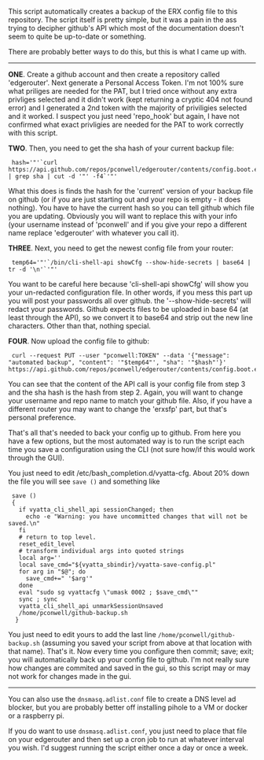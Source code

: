 This script automatically creates a backup of the ERX config file to this repository. The script itself is pretty simple, but it was a pain in the ass trying to decipher github's API which most of the documentation doesn't seem to quite be up-to-date or something.

There are probably better ways to do this, but this is what I came up with.

****

**ONE**. Create a github account and then create a repository called 'edgerouter'. Next generate a Personal Access Token. I'm not 100% sure what priliges are needed for the PAT, but I tried once without any extra privliges selected and it didn't work (kept returning a cryptic 404 not found error) and I generated a 2nd token with the majority of priviligies selected and it worked. I suspect you just need 'repo_hook' but again, I have not confirmed what exact privligies are needed for the PAT to work correctly with this script.

**TWO**. Then, you need to get the sha hash of your current backup file:

     hash='"'`curl  https://api.github.com/repos/pconwell/edgerouter/contents/config.boot.erxsfp | grep sha | cut -d '"' -f4`'"'

What this does is finds the hash for the 'current' version of your backup file on github (or if you are just starting out and your repo is empty - it does nothing). You have to have the current hash so you can tell github which file you are updating. Obviously you will want to replace this with your info (your username instead of 'pconwell' and if you give your repo a different name replace 'edgerouter' with whatever you call it).

**THREE**. Next, you need to get the newest config file from your router:

     temp64='"'`/bin/cli-shell-api showCfg --show-hide-secrets | base64 | tr -d '\n'`'"'

You want to be careful here because 'cli-shell-api showCfg' will show you your un-redacted configuration file. In other words, if you mess this part up you will post your passwords all over github. the '--show-hide-secrets' will redact your passwords. Github expects files to be uploaded in base 64 (at least through the API), so we convert it to base64 and strip out the new line characters. Other than that, nothing special.

**FOUR**. Now upload the config file to github:

     curl --request PUT --user "pconwell:TOKEN" --data '{"message": "automated backup", "content": '"$temp64"', "sha": '"$hash"'}' https://api.github.com/repos/pconwell/edgerouter/contents/config.boot.erxsfp

You can see that the content of the API call is your config file from step 3 and the sha hash is the hash from step 2. Again, you will want to change your username and repo name to match your github file. Also, if you have a different router you may want to change the 'erxsfp' part, but that's personal preference.

That's all that's needed to back your config up to github. From here you have a few options, but the most automated way is to run the script each time you save a configuration using the CLI (not sure how/if this would work through the GUI).

You just need to edit /etc/bash_completion.d/vyatta-cfg. About 20% down the file you will see `save ()` and something like

     save ()
     {
       if vyatta_cli_shell_api sessionChanged; then
         echo -e "Warning: you have uncommitted changes that will not be saved.\n"
       fi
       # return to top level.
       reset_edit_level
       # transform individual args into quoted strings
       local arg=''
       local save_cmd="${vyatta_sbindir}/vyatta-save-config.pl"
       for arg in "$@"; do
         save_cmd+=" '$arg'"
       done
       eval "sudo sg vyattacfg \"umask 0002 ; $save_cmd\""
       sync ; sync
       vyatta_cli_shell_api unmarkSessionUnsaved
       /home/pconwell/github-backup.sh
      }

You just need to edit yours to add the last line `/home/pconwell/github-backup.sh` (assuming you saved your script from above at that location with that name). That's it. Now every time you configure then commit; save; exit; you will automatically back up your config file to github. I'm not really sure how changes are commited and saved in the gui, so this script may or may not work for changes made in the gui.

****

You can also use the `dnsmasq.adlist.conf` file to create a DNS level ad blocker, but you are probably better off installing pihole to a VM or docker or a raspberry pi.

If you do want to use `dnsmasq.adlist.conf`, you just need to place that file on your edgerouter and then set up a cron job to run at whatever interval you wish. I'd suggest running the script either once a day or once a week.
